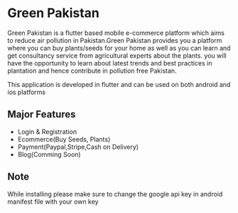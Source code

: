# Green Pakistan

Green Pakistan is a flutter based mobile e-commerce platform which aims to reduce air pollution in Pakistan.Green Pakistan provides you a platform where you can buy plants/seeds for your home as well as you can learn and get consultancy service from agricultural experts about the plants. you will have the opportunity to learn about latest trends and best practices in plantation and hence contribute in pollution free Pakistan.

This application is developed in flutter and can be used on both android and ios platforms

## Major Features
- Login & Registration
- Ecommerce(Buy Seeds, Plants)
- Payment(Paypal,Stripe,Cash on Delivery)
- Blog(Comming Soon)


## Note
While installing please make sure to change the google api key in android manifest file with your own key 
